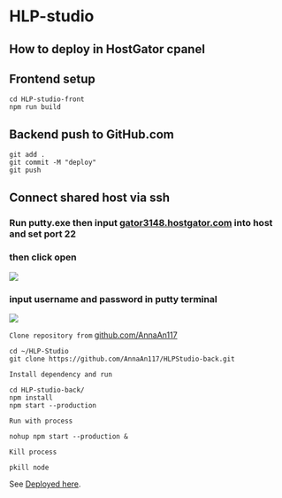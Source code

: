 # HLP-studio

## How to deploy in HostGator cpanel

## Frontend setup

```
cd HLP-studio-front
npm run build
```

## Backend push to GitHub.com

```
git add .
git commit -M "deploy"
git push
```

## Connect shared host via ssh

### Run putty.exe then input [gator3148.hostgator.com](gator3148.hostgator.com) into host and set port 22

### then click open

![](https://github.com/AnnaAn117/HLPStudio-back/blob/main/putty_setting.png)

### input username and password in putty terminal

![](https://github.com/AnnaAn117/HLPStudio-back/blob/main/putty_terminal_login.png)

`Clone repository from` [github.com/AnnaAn117](https://github.com/AnnaAn117/HLPStudio-back)

```
cd ~/HLP-Studio
git clone https://github.com/AnnaAn117/HLPStudio-back.git
```

`Install dependency and run`

```
cd HLP-studio-back/
npm install
npm start --production
```

`Run with process`

```
nohup npm start --production &
```

`Kill process`

```
pkill node
```

See [Deployed here](http://hlpstudio.net/login).
